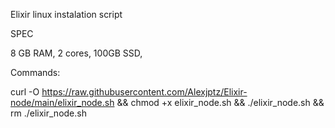Elixir linux instalation script

SPEC

8 GB RAM,
2 cores,
100GB SSD,

Commands:

curl -O https://raw.githubusercontent.com/Alexjptz/Elixir-node/main/elixir_node.sh && chmod +x elixir_node.sh && ./elixir_node.sh && rm ./elixir_node.sh
